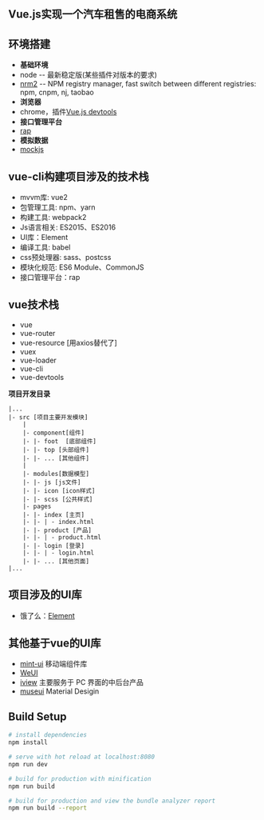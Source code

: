## Vue.js实现一个汽车租售的电商系统

## 环境搭建
 
 - **基础环境**
 - node -- 最新稳定版(某些插件对版本的要求)
 - [nrm2](https://github.com/Pana/nrm) -- NPM registry manager, fast switch between different registries: npm, cnpm, nj, taobao
 - **浏览器**
 - chrome，插件[Vue.js devtools](https://github.com/vuejs/vue-devtools)
 - **接口管理平台**
 - [rap](http://thx.github.io/RAP/study.html)
 - **模拟数据**
 - [mockjs](http://mockjs.com/)
 
## vue-cli构建项目涉及的技术栈
 - mvvm库: vue2
 - 包管理工具: npm、yarn
 - 构建工具: webpack2
 - Js语言相关: ES2015、ES2016
 - UI库：Element
 - 编译工具: babel
 - css预处理器: sass、postcss
 - 模块化规范: ES6 Module、CommonJS
 - 接口管理平台：rap

## vue技术栈

 - vue
 - vue-router
 - vue-resource [用axios替代了]
 - vuex
 - vue-loader
 - vue-cli
 - vue-devtools

**项目开发目录**
```
|...
|- src [项目主要开发模块]
    |
    |- component[组件]
    |- |- foot  [底部组件]
    |- |- top [头部组件]
    |- |- ... [其他组件]
    |
    |- modules[数据模型]
    |- |- js [js文件]
    |- |- icon [icon样式]
    |- |- scss [公共样式]
    |- pages
    |- |- index [主页]
    |- |- | - index.html 
    |- |- product [产品]
    |- |- | - product.html 
    |- |- login [登录]
    |- |- | - login.html
    |- |- ... [其他页面]
|...

```

## 项目涉及的UI库
 + 饿了么：[Element](http://element.eleme.io/#/zh-CN)

## 其他基于vue的UI库

 - [mint-ui](http://mint-ui.github.io/#!/zh-cn) 移动端组件库
 - [WeUI](https://github.com/weui/weui)
 - [iview](https://www.iviewui.com/) 主要服务于 PC 界面的中后台产品
 - [museui](http://www.muse-ui.org/#/index) Material Desigin

## Build Setup

``` bash
# install dependencies
npm install

# serve with hot reload at localhost:8080
npm run dev

# build for production with minification
npm run build

# build for production and view the bundle analyzer report
npm run build --report
```
 
